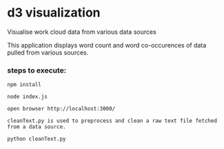 # d3 visualization
Visualise work cloud data from various data sources

This application displays word count and word co-occurences of data pulled from various sources.

### steps to execute:

```
npm install
```
```
node index.js
```
```
open browser http://localhost:3000/
```
```
cleanText.py is used to preprocess and clean a raw text file fetched from a data source.

python cleanText.py
```
